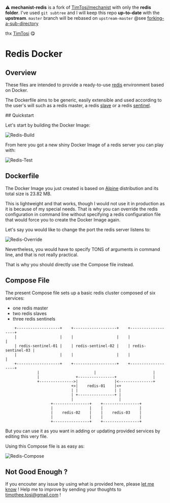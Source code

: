 :warning:
**mechanist-redis** is a fork of [TimTosi/mechanist](https://github.com/TimTosi/mechanist/tree/master/redis) with only the **redis folder**.
I've used `git subtree` and I will keep this repo **up-to-date** with the **upstream**.
`master` branch will be rebased on `upstream-master`
@see [forking-a-sub-directory](http://stackoverflow.com/questions/24577084/forking-a-sub-directory-of-a-repository-on-github-and-making-it-part-of-my-own-r)

thx [TimTosi](https://github.com/TimTosi) :yum:

# Redis Docker

## Overview

These files are intended to provide a ready-to-use [redis](https://redis.io/)
environment based on Docker.

The Dockerfile aims to be generic, easily extensible and used according to the
user's will such as a redis master, a redis [slave](https://redis.io/topics/replication)
or a redis [sentinel](https://redis.io/topics/sentinel).

## Quickstart

Let's start by building the Docker Image:

![Redis-Build](https://raw.githubusercontent.com/TimTosi/mechanist/master/assets/gifs/redis/redis-build.gif)

From here you got a new shiny Docker Image of a redis server you can play with:

![Redis-Test](https://raw.githubusercontent.com/TimTosi/mechanist/master/assets/gifs/redis/redis-test.gif)

## Dockerfile

The Docker Image you just created is based on [Alpine](https://alpinelinux.org/)
distribution and its total size is 23.82 MB.

This is lightweight and that works, though I would not use it in production as
it is because of my special needs. That is why you can override the redis
configuration in command line without specifying a redis configuration file that
would force you to create the Docker Image again.

Let's say you would like to change the port the redis server listens to:

![Redis-Override](https://raw.githubusercontent.com/TimTosi/mechanist/master/assets/gifs/redis/redis-override.gif)

Nevertheless, you would have to specify TONS of arguments in command line, and
that is not really practical.

That is why you should directly use the Compose file instead.

## Compose File

The present Compose file sets up a basic redis cluster composed of six services:
* one redis master
* two redis slaves
* three redis sentinels

```
    +-------------------+    +-------------------+    +-------------------+
    |                   |    |                   |    |                   |
    | redis-sentinel-01 |    | redis-sentinel-02 |    | redis-sentinel-03 |
    |                   |    |                   |    |                   |
    +-------------------+    +-------------------+    +-------------------+
              |                        |                         |
              |                +----------------+                |
              +--------------->|                |<---------------+
                             +>|    redis-01    |<+
                             | |                | |
                             | +----------------+ |
                             |                    |
                    +----------------+    +----------------+
                    |                |    |                |
                    |    redis-02    |    |    redis-03    |
                    |                |    |                |
                    +----------------+    +----------------+
```

But you can use it as you want in adding or updating provided services by
editing this very file.

Using this Compose file is as easy as:

![Redis-Compose](https://raw.githubusercontent.com/TimTosi/mechanist/master/assets/gifs/redis/redis-compose.gif)

## Not Good Enough ?

If you encouter any issue by using what is provided here, please
[let me know](https://github.com/TimTosi/mechanist/issues) !
Help me to improve by sending your thoughts to timothee.tosi@gmail.com !
